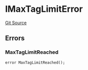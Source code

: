 # IMaxTagLimitError
[Git Source](https://github.com/thrackle-io/tron/blob/5bfb84a51be01d9a959b76979e9b34e41875da67/src/common/IErrors.sol)


## Errors
### MaxTagLimitReached

```solidity
error MaxTagLimitReached();
```

